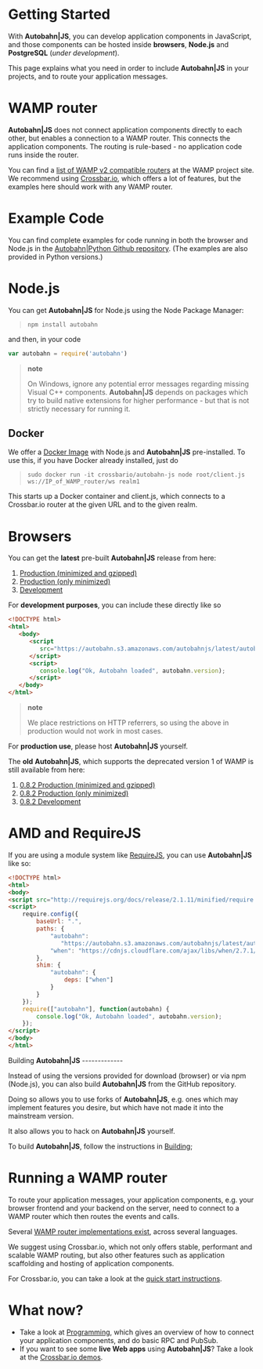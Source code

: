 # Getting Started

With **Autobahn|JS**, you can develop application components in JavaScript, and those components can be hosted inside **browsers**, **Node.js** and **PostgreSQL** (*under development*).

This page explains what you need in order to include **Autobahn|JS** in your projects, and to route your application messages.

WAMP router
===========

**Autobahn|JS** does not connect application components directly to each other, but enables a connection to a WAMP router. This connects the application components. The routing is rule-based - no application code runs inside the router.

You can find a [list of WAMP v2 compatible routers](http://wamp.ws/implementations/) at the WAMP project site. We recommend using [Crossbar.io](https://github.com/crossbario/crossbar), which offers a lot of features, but the examples here should work with any WAMP router.

Example Code
============

You can find complete examples for code running in both the browser and Node.js in the [Autobahn|Python Github repository](https://github.com/crossbario/autobahn-python/tree/master/examples/twisted/wamp/basic). (The examples are also provided in Python versions.)

Node.js
=======

You can get **Autobahn|JS** for Node.js using the Node Package Manager:

> `npm install autobahn`

and then, in your code

``` js
var autobahn = require('autobahn')
```

> **note**
>
> On Windows, ignore any potential error messages regarding missing Visual C++ components. **Autobahn|JS** depends on packages which try to build native extensions for higher performance - but that is not strictly necessary for running it.

Docker
------

We offer a [Docker Image](https://hub.docker.com/r/crossbario/autobahn-js/) with Node.js and **Autobahn|JS** pre-installed. To use this, if you have Docker already installed, just do

> `sudo docker run -it crossbario/autobahn-js node root/client.js ws://IP_of_WAMP_router/ws realm1`

This starts up a Docker container and client.js, which connects to a Crossbar.io router at the given URL and to the given realm.

Browsers
========

You can get the **latest** pre-built **Autobahn|JS** release from here:

1.  [Production (minimized and gzipped)](https://autobahn.s3.amazonaws.com/autobahnjs/latest/autobahn.min.jgz)
2.  [Production (only minimized)](https://autobahn.s3.amazonaws.com/autobahnjs/latest/autobahn.min.js)
3.  [Development](https://autobahn.s3.amazonaws.com/autobahnjs/latest/autobahn.js)

For **development purposes**, you can include these directly like so

``` html
<!DOCTYPE html>
<html>
   <body>
      <script
         src="https://autobahn.s3.amazonaws.com/autobahnjs/latest/autobahn.min.jgz">
      </script>
      <script>
         console.log("Ok, Autobahn loaded", autobahn.version);
      </script>
   </body>
</html>
```

> **note**
>
> We place restrictions on HTTP referrers, so using the above in production would not work in most cases.

For **production use**, please host **Autobahn|JS** yourself.

The **old** **Autobahn|JS**, which supports the deprecated version 1 of WAMP is still available from here:

1.  [0.8.2 Production (minimized and gzipped)](http://autobahn.s3.amazonaws.com/js/autobahn.min.jgz)
2.  [0.8.2 Production (only minimized)](http://autobahn.s3.amazonaws.com/js/autobahn.min.js)
3.  [0.8.2 Development](http://autobahn.s3.amazonaws.com/js/autobahn.js)

AMD and RequireJS
=================

If you are using a module system like [RequireJS](http://requirejs.org/), you can use **Autobahn|JS** like so:

``` html
<!DOCTYPE html>
<html>
<body>
<script src="http://requirejs.org/docs/release/2.1.11/minified/require.js"></script>
<script>
    require.config({
        baseUrl: ".",
        paths: {
            "autobahn":
               "https://autobahn.s3.amazonaws.com/autobahnjs/latest/autobahn.min",
            "when": "https://cdnjs.cloudflare.com/ajax/libs/when/2.7.1/when"
        },
        shim: {
            "autobahn": {
                deps: ["when"]
            }
        }
    });
    require(["autobahn"], function(autobahn) {
        console.log("Ok, Autobahn loaded", autobahn.version);
    });
</script>
</body>
</html>
```

Building **Autobahn|JS** -------------

Instead of using the versions provided for download (browser) or via npm (Node.js), you can also build **Autobahn|JS** from the GitHub repository.

Doing so allows you to use forks of **Autobahn|JS**, e.g. ones which may implement features you desire, but which have not made it into the mainstream version.

It also allows you to hack on **Autobahn|JS** yourself.

To build **Autobahn|JS**, follow the instructions in [Building](building.md);

Running a WAMP router
=====================

To route your application messages, your application components, e.g. your browser frontend and your backend on the server, need to connect to a WAMP router which then routes the events and calls.

Several [WAMP router implementations exist](http://wamp.ws/implementations/), across several languages.

We suggest using Crossbar.io, which not only offers stable, performant and scalable WAMP routing, but also other features such as application scaffolding and hosting of application components.

For Crossbar.io, you can take a look at the [quick start instructions](http://crossbar.io/docs/Quick-Start/).

What now?
=========

-   Take a look at [Programming](programming.md), which gives an overview of how to connect your application components, and do basic RPC and PubSub.
-   If you want to see some **live Web apps** using **Autobahn|JS**? Take a look at the [Crossbar.io demos](http://crossbar.io/).
